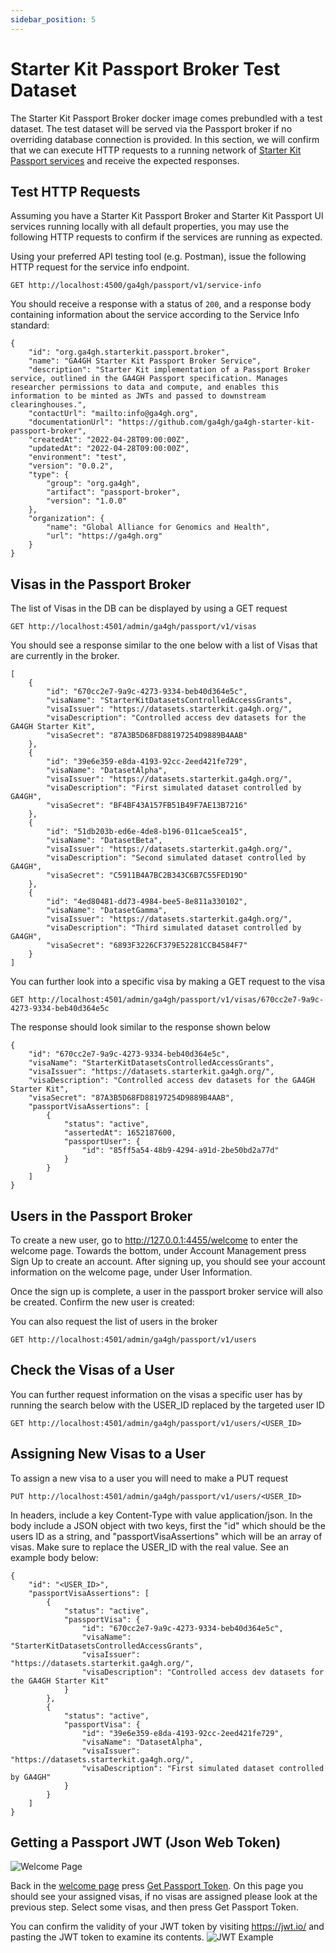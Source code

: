 ```yaml
---
sidebar_position: 5
---
```


# Starter Kit Passport Broker Test Dataset

The Starter Kit Passport Broker docker image comes prebundled with a test dataset. The test dataset will be served via the Passport broker if no overriding database connection is provided. In this section, we will confirm that we can execute HTTP requests to a running network of [Starter Kit Passport services](./passport_ui_overview) and receive the expected responses.

## Test HTTP Requests

Assuming you have a Starter Kit Passport Broker and Starter Kit Passport UI services running locally with all default properties, you may use the following HTTP requests to confirm if the services are running as expected.

Using your preferred API testing tool (e.g. Postman), issue the following HTTP request for the service info endpoint.
```
GET http://localhost:4500/ga4gh/passport/v1/service-info
```

You should receive a response with a status of `200`, and a response body containing information about the service according to the Service Info standard:
```
{
    "id": "org.ga4gh.starterkit.passport.broker",
    "name": "GA4GH Starter Kit Passport Broker Service",
    "description": "Starter Kit implementation of a Passport Broker service, outlined in the GA4GH Passport specification. Manages researcher permissions to data and compute, and enables this information to be minted as JWTs and passed to downstream clearinghouses.",
    "contactUrl": "mailto:info@ga4gh.org",
    "documentationUrl": "https://github.com/ga4gh/ga4gh-starter-kit-passport-broker",
    "createdAt": "2022-04-28T09:00:00Z",
    "updatedAt": "2022-04-28T09:00:00Z",
    "environment": "test",
    "version": "0.0.2",
    "type": {
        "group": "org.ga4gh",
        "artifact": "passport-broker",
        "version": "1.0.0"
    },
    "organization": {
        "name": "Global Alliance for Genomics and Health",
        "url": "https://ga4gh.org"
    }
}
```

## Visas in the Passport Broker

The list of Visas in the DB can be displayed by using a GET request

```
GET http://localhost:4501/admin/ga4gh/passport/v1/visas
```

You should see a response similar to the one below with a list of Visas that are currently in the broker. 

```
[
    {
        "id": "670cc2e7-9a9c-4273-9334-beb40d364e5c",
        "visaName": "StarterKitDatasetsControlledAccessGrants",
        "visaIssuer": "https://datasets.starterkit.ga4gh.org/",
        "visaDescription": "Controlled access dev datasets for the GA4GH Starter Kit",
        "visaSecret": "87A3B5D68FD88197254D9889B4AAB"
    },
    {
        "id": "39e6e359-e8da-4193-92cc-2eed421fe729",
        "visaName": "DatasetAlpha",
        "visaIssuer": "https://datasets.starterkit.ga4gh.org/",
        "visaDescription": "First simulated dataset controlled by GA4GH",
        "visaSecret": "BF4BF43A157FB51B49F7AE13B7216"
    },
    {
        "id": "51db203b-ed6e-4de8-b196-011cae5cea15",
        "visaName": "DatasetBeta",
        "visaIssuer": "https://datasets.starterkit.ga4gh.org/",
        "visaDescription": "Second simulated dataset controlled by GA4GH",
        "visaSecret": "C5911B4A7BC2B343C6B7C55FED19D"
    },
    {
        "id": "4ed80481-dd73-4984-bee5-8e811a330102",
        "visaName": "DatasetGamma",
        "visaIssuer": "https://datasets.starterkit.ga4gh.org/",
        "visaDescription": "Third simulated dataset controlled by GA4GH",
        "visaSecret": "6893F3226CF379E52281CCB4584F7"
    }
]
```

You can further look into a specific visa by making a GET request to the visa

```
GET http://localhost:4501/admin/ga4gh/passport/v1/visas/670cc2e7-9a9c-4273-9334-beb40d364e5c
```

The response should look similar to the response shown below

```
{
    "id": "670cc2e7-9a9c-4273-9334-beb40d364e5c",
    "visaName": "StarterKitDatasetsControlledAccessGrants",
    "visaIssuer": "https://datasets.starterkit.ga4gh.org/",
    "visaDescription": "Controlled access dev datasets for the GA4GH Starter Kit",
    "visaSecret": "87A3B5D68FD88197254D9889B4AAB",
    "passportVisaAssertions": [
        {
            "status": "active",
            "assertedAt": 1652187600,
            "passportUser": {
                "id": "85ff5a54-48b9-4294-a91d-2be50bd2a77d"
            }
        }
    ]
}
```

## Users in the Passport Broker

To create a new user, go to http://127.0.0.1:4455/welcome to enter the welcome page.
Towards the bottom, under Account Management press Sign Up to create an account.
After signing up, you should see your account information on the welcome page, under User Information.

Once the sign up is complete, a user in the passport broker service will also be created. Confirm the new user is created:

You can also request the list of users in the broker 

```
GET http://localhost:4501/admin/ga4gh/passport/v1/users
```
## Check the Visas of a User

You can further request information on the visas a specific user has by running the search below with the USER_ID replaced by the targeted user ID
```
GET http://localhost:4501/admin/ga4gh/passport/v1/users/<USER_ID>
```

## Assigning New Visas to a User

To assign a new visa to a user you will need to make a PUT request
```
PUT http://localhost:4501/admin/ga4gh/passport/v1/users/<USER_ID>
```
In headers, include a key Content-Type with value application/json. In the body include a JSON object with two keys, first the "id" which should be the users ID as a string, and "passportVisaAssertions" which will be an array of visas. Make sure to replace the USER_ID with the real value. See an example body below:
```
{
    "id": "<USER_ID>",
    "passportVisaAssertions": [
        {
            "status": "active",
            "passportVisa": {
                "id": "670cc2e7-9a9c-4273-9334-beb40d364e5c",
                "visaName": "StarterKitDatasetsControlledAccessGrants",
                "visaIssuer": "https://datasets.starterkit.ga4gh.org/",
                "visaDescription": "Controlled access dev datasets for the GA4GH Starter Kit"
            }
        },
        {
            "status": "active",
            "passportVisa": {
                "id": "39e6e359-e8da-4193-92cc-2eed421fe729",
                "visaName": "DatasetAlpha",
                "visaIssuer": "https://datasets.starterkit.ga4gh.org/",
                "visaDescription": "First simulated dataset controlled by GA4GH"
            }
        }
    ]
}
```

## Getting a Passport JWT (Json Web Token)

![Welcome Page](/img/welcome_page.png)

Back in the [welcome page](http://127.0.0.1:4455/welcome) press [Get Passport Token](http://127.0.0.1:4455/passport). On this page you should see your assigned visas, if no visas are assigned please look at the previous step. Select some visas, and then press Get Passport Token.


You can confirm the validity of your JWT token by visiting https://jwt.io/ and pasting the JWT token to examine its contents.
![JWT Example](/img/jwt_example.png)
